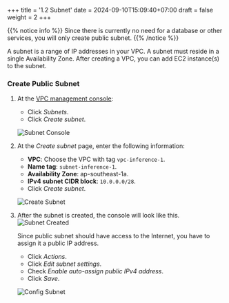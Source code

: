 +++
title = '1.2 Subnet'
date = 2024-09-10T15:09:40+07:00
draft = false
weight = 2
+++

{{% notice info %}}
Since there is currently no need for a database or other services, you will only create public subnet.
{{% /notice %}}

A subnet is a range of IP addresses in your VPC. A subnet must reside in a single Availability Zone.
After creating a VPC, you can add EC2 instance(s) to the subnet.

### Create Public Subnet
1. At the [VPC management console](https://console.aws.amazon.com/vpc/home):
    - Click *Subnets*.
    - Click *Create subnet*.
   
    ![Subnet Console](/images/1-vpc-in-aws/img-4.png)

2. At the *Create subnet* page, enter the following information:
    - **VPC**: Choose the VPC with tag `vpc-inference-1`. 
    - **Name tag**: `subnet-inference-1`.
    - **Availability Zone**: ap-southeast-1a.
    - **IPv4 subnet CIDR block**: `10.0.0.0/28`.
    - Click *Create subnet*.

    ![Create Subnet](/images/1-vpc-in-aws/img-5.png)

3. After the subnet is created, the console will look like this. 
    ![Subnet Created](/images/1-vpc-in-aws/img-6.png)

   Since public subnet should have access to the Internet, you have to assign it a public IP address.
   - Click *Actions*. 
   - Click *Edit subnet settings*.
   - Check *Enable auto-assign public IPv4 address*.
   - Click *Save*.

   ![Config Subnet](/images/1-vpc-in-aws/img-7.png)